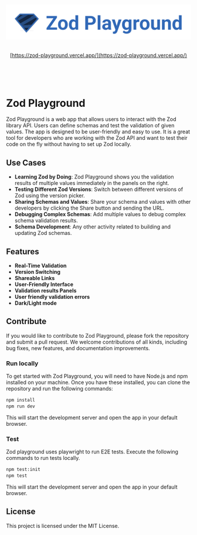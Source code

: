 <div align="center">
<br />
<br />
<br />
  
<img src="./public/logo.svg" width="700"/>

<br />
<br />

[https://zod-playground.vercel.app/](https://zod-playground.vercel.app/)

<br />
<br />
<br />

</div>

# Zod Playground

Zod Playground is a web app that allows users to interact with the Zod library API. Users can define schemas and test the validation of given values. The app is designed to be user-friendly and easy to use. It is a great tool for developers who are working with the Zod API and want to test their code on the fly without having to set up Zod locally.

## Use Cases

- **Learning Zod by Doing**: Zod Playground shows you the validation results of multiple values immediately in the panels on the right.
- **Testing Different Zod Versions**: Switch between different versions of Zod using the version picker.
- **Sharing Schemas and Values**: Share your schema and values with other developers by clicking the Share button and sending the URL.
- **Debugging Complex Schemas**: Add multiple values to debug complex schema validation results.
- **Schema Development**: Any other activity related to building and updating Zod schemas.

## Features

- **Real-Time Validation**
- **Version Switching**
- **Shareable Links**
- **User-Friendly Interface**
- **Validation results Panels**
- **User friendly validation errors**
- **Dark/Light mode**





## Contribute

If you would like to contribute to Zod Playground, please fork the repository and submit a pull request. We welcome contributions of all kinds, including bug fixes, new features, and documentation improvements.

### Run locally

To get started with Zod Playground, you will need to have Node.js and npm installed on your machine. Once you have these installed, you can clone the repository and run the following commands:

```sh
npm install
npm run dev
```
This will start the development server and open the app in your default browser.

### Test

Zod playground uses playwright to run E2E tests. Execute the following commands to run tests locally.

```sh
npm test:init
npm test
```

This will start the development server and open the app in your default browser.

## License

This project is licensed under the MIT License.
